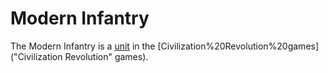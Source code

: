 # Modern Infantry

The Modern Infantry is a [unit](unit) in the [Civilization%20Revolution%20games]("Civilization Revolution" games).